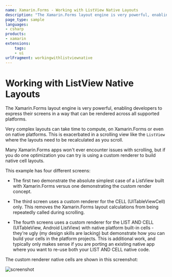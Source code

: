 ```yaml
---
name: Xamarin.Forms - Working with ListView Native Layouts
description: "The Xamarin.Forms layout engine is very powerful, enabling developers to express their screens in a way that can be rendered... (UI)"
page_type: sample
languages:
- csharp
products:
- xamarin
extensions:
    tags:
    - ui
urlFragment: workingwithlistviewnative
---
```

# Working with ListView Native Layouts

The Xamarin.Forms layout engine is very powerful, enabling developers to express their screens in a way that can be rendered across all supported platforms.

Very complex layouts can take time to compute, on Xamarin.Forms or even on native platforms. This is exacerbated in a scrolling view like the `ListView` where the layouts need to be recalculated as you scroll.

Many Xamarin.Forms apps won't ever encounter issues with scrolling, but if you do one optimization you can try is using a custom renderer to build native cell layouts.

This example has four different screens:

* The first two demonstrate the absolute simplest case of a ListView built with Xamarin.Forms versus one demonstrating the custom render concept.

* The third screen uses a custom renderer for the CELL (UITableViewCell) only. This removes the Xamarin.Forms layout calculations from being repeatedly called during scrolling.

* The fourth screens uses a custom renderer for the LIST AND CELL (UITableView, Android ListView) with native platform built-in cells - they're ugly (my design skills are lacking) but demonstrate how you can build your cells in the platform projects. This is additional work, and typically only makes sense if you are porting an existing native app where you want to re-use both your LIST AND CELL native code.

The custom renderer native cells are shown in this screenshot:

![screenshot](https://raw.githubusercontent.com/xamarin/xamarin-forms-samples/master/WorkingWithListviewNative/Screenshots/all-sml.png "Performance")

